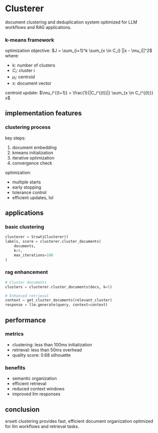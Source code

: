 
# Clusterer
document clustering and deduplication system optimized for LLM workflows and RAG applications.

### k-means framework
optimization objective:
$J = \sum_{i=1}^k \sum_{x \in C_i} ||x - \mu_i||^2$
where:
- k: number of clusters
- $C_i$: cluster i
- $\mu_i$: centroid
- x: document vector

centroid update:
$\mu_i^{(t+1)} = \frac{1}{|C_i^{(t)}|} \sum_{x \in C_i^{(t)}} x$

## implementation features

### clustering process
key steps:
1. document embedding
2. kmeans initialization
3. iterative optimization
4. convergence check

optimization:
- multiple starts
- early stopping
- tolerance control
- efficient updates, lol

## applications

### basic clustering
```python
clusterer = SrswtiClusterer()
labels, score = clusterer.cluster_documents(
    documents,
    k=5,
    max_iterations=100
)
```

### rag enhancement
```python
# Cluster documents
clusters = clusterer.cluster_documents(docs, k=5)

# Enhanced retrieval
context = get_cluster_documents(relevant_cluster)
response = llm.generate(query, context=context)
```

## performance

### metrics
- clustering: less than 100ms initialization
- retrieval: less than 50ms overhead
- quality score: 0.68 silhouette

### benefits
- semantic organization
- efficient retrieval
- reduced context windows
- improved llm responses

## conclusion
srswti clustering provides fast, efficient document organization optimized for llm workflows and retrieval tasks.


